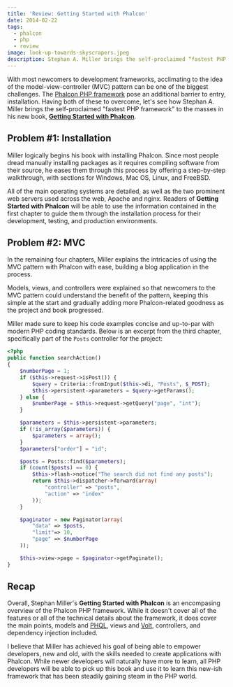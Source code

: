 ```yaml
---
title: 'Review: Getting Started with Phalcon'
date: 2014-02-22
tags:
  - phalcon
  - php
  - review
image: look-up-towards-skyscrapers.jpeg
description: Stephan A. Miller brings the self-proclaimed “fastest PHP framework” to the masses in his new book, Getting Started with Phalcon.
---
```


With most newcomers to development frameworks, acclimating to the idea of the model-view-controller (MVC) pattern can be one of the biggest challenges. The [Phalcon PHP framework][1] pose an additional barrier to entry, installation. Having both of these to overcome, let's see how Stephan A. Miller brings the self-proclaimed "fastest PHP framework" to the masses in his new book, **[Getting Started with Phalcon][2]**.

<!--more-->

## Problem #1: Installation

Miller logically begins his book with installing Phalcon. Since most people dread manually installing packages as it requires compiling software from their source, he eases them through this process by offering a step-by-step walkthrough, with sections for Windows, Mac OS, Linux, and FreeBSD.

All of the main operating systems are detailed, as well as the two prominent web servers used across the web, Apache and nginx. Readers of **Getting Started with Phalcon** will be able to use the information contained in the first chapter to guide them through the installation process for their development, testing, and production environments.

## Problem #2: MVC

In the remaining four chapters, Miller explains the intricacies of using the MVC pattern with Phalcon with ease, building a blog application in the process.

Models, views, and controllers were explained so that newcomers to the MVC pattern could understand the benefit of the pattern, keeping this simple at the start and gradually adding more Phalcon-related goodness as the project and book progressed.

Miller made sure to keep his code examples concise and up-to-par with modern PHP coding standards. Below is an excerpt from the third chapter, specifically part of the `Posts` controller for the project:

```php
<?php
public function searchAction()
{
    $numberPage = 1;
    if ($this->request->isPost()) {
        $query = Criteria::fromInput($this->di, "Posts", $_POST);
        $this->persistent->parameters = $query->getParams();
    } else {
        $numberPage = $this->request->getQuery("page", "int");
    }

    $parameters = $this->persistent->parameters;
    if (!is_array($parameters)) {
        $parameters = array();
    }
    $parameters["order"] = "id";

    $posts = Posts::find($parameters);
    if (count($posts) == 0) {
        $this->flash->notice("The search did not find any posts");
        return $this->dispatcher->forward(array(
            "controller" => "posts",
            "action" => "index"
        ));
    }

    $paginator = new Paginator(array(
        "data" => $posts,
        "limit"=> 10,
        "page" => $numberPage
    ));

    $this->view->page = $paginator->getPaginate();
}
```

## Recap

Overall, Stephan Miller's **Getting Started with Phalcon** is an encompasing overview of the Phalcon PHP framework. While it doesn't cover all of the features or all of the technical details about the framework, it does cover the main points, models and [PHQL][3], views and [Volt][4], controllers, and dependency injection included.

I believe that Miller has achieved his goal of being able to empower developers, new and old, with the skills needed to create applications with Phalcon. While newer developers will naturally have more to learn, all PHP developers will be able to pick up this book and use it to learn this new-ish framework that has been steadily gaining steam in the PHP world.

[1]: http://phalconphp.com/
[2]: http://www.packtpub.com/getting-started-with-phalcon/book
[3]: http://docs.phalconphp.com/en/latest/reference/phql.html
[4]: http://docs.phalconphp.com/en/latest/reference/volt.html
